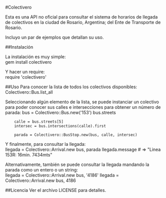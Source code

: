 #Colectivero

Esta es una API no oficial para consultar el sistema de horarios de llegada de colectivos en la ciudad de Rosario, Argentina; del Ente de Transporte de Rosario.   

Incluyo un par de ejemplos que detallan su uso.

##Instalación

La instalación es muy simple:  
        gem install colectivero

Y hacer un require:  
        require 'colectivero'

##Uso
Para conocer la lista de todos los colectivos disponibles:  
        Colectivero::Bus.list_all

Seleccionando algún elemento de la lista, se puede instanciar un colectivo para poder conocer sus calles e intersecciones para obtener un número de parada:
        bus = Colectivero::Bus.new('153')
        bus.streets

        calle = bus.streets[5]
        intersec = bus.intersections(calle).first

        parada = Colectivero::BusStop.new(bus, calle, intersec)

Y finalmente, para consultar la llegada:  
        llegada = Colectivero::Arrival.new bus, parada
        llegada.message # => "Linea 153R: 16min. 7434mts"

Alternativamente, también se puede consultar la llegada mandando la parada como un entero o un string:  
        llegada = Colectivero::Arrival.new bus, '4186'
        llegada = Colectivero::Arrival.new bus, 4186

##Licencia
Ver el archivo LICENSE para detalles.